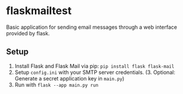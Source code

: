 # flaskmailtest
Basic application for sending email messages through a web interface provided by flask.

## Setup
1. Install Flask and Flask Mail via pip:
   ```pip install flask flask-mail```
2. Setup ```config.ini``` with your SMTP server credentials.
(3. Optional: Generate a secret application key in ```main.py```)
4. Run with ```flask --app main.py run```
